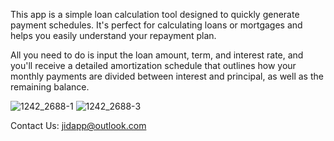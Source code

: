 This app is a simple loan calculation tool designed to quickly generate payment schedules. It's perfect for calculating loans or mortgages and helps you easily understand your repayment plan.

All you need to do is input the loan amount, term, and interest rate, and you'll receive a detailed amortization schedule that outlines how your monthly payments are divided between interest and principal, as well as the remaining balance.

![1242_2688-1](https://github.com/user-attachments/assets/450d81e5-258b-4061-a470-d319e1097c60)
![1242_2688-3](https://github.com/user-attachments/assets/2321ac9f-b9dd-4166-bd4b-6dc34866c6ee)

Contact Us: jidapp@outlook.com
